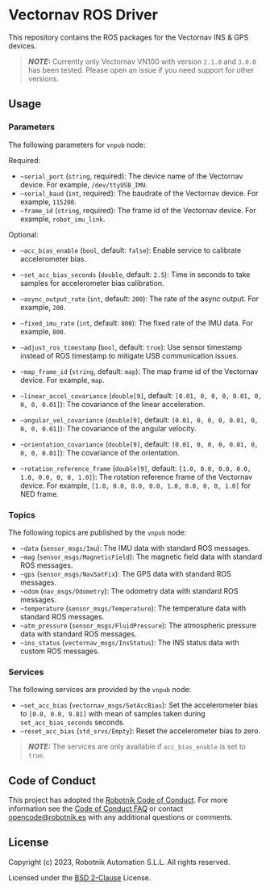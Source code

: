 # Vectornav ROS Driver

This repository contains the ROS packages for the Vectornav INS & GPS devices.

> **_NOTE:_**  Currently only Vectornav VN100 with version `2.1.0` and `3.0.0` has been tested. Please open an issue if you need support for other versions.

## Usage

### Parameters

The following parameters for `vnpub` node:

Required:
* `~serial_port` (`string`, required): The device name of the Vectornav device. For example, `/dev/ttyUSB_IMU`.
* `~serial_baud` (`int`, required): The baudrate of the Vectornav device. For example, `115200`.
* `~frame_id` (`string`, required): The frame id of the Vectornav device. For example, `robot_imu_link`.


Optional:
* `~acc_bias_enable` (`bool`, default: `false`): Enable service to calibrate accelerometer bias.
* `~set_acc_bias_seconds` (`double`, default: `2.5`): Time in seconds to take samples for accelerometer bias calibration.
* `~async_output_rate` (`int`, default: `200`): The rate of the async output. For example, `200`.
* `~fixed_imu_rate` (`int`, default: `800`): The fixed rate of the IMU data. For example, `800`.
* `~adjust_ros_timestamp` (`bool`, default: `true`): Use sensor timestamp instead of ROS timestamp to mitigate USB communication issues.
* `~map_frame_id` (`string`, default: `map`): The map frame id of the Vectornav device. For example, `map`.

* `~linear_accel_covariance` (`double[9]`, default: `[0.01, 0, 0, 0, 0.01, 0, 0, 0, 0.01]`): The covariance of the linear acceleration.
* `~angular_vel_covariance` (`double[9]`, default: `[0.01, 0, 0, 0, 0.01, 0, 0, 0, 0.01]`): The covariance of the angular velocity.
* `~orientation_covariance` (`double[9]`, default: `[0.01, 0, 0, 0, 0.01, 0, 0, 0, 0.01]`): The covariance of the orientation.

* `~rotation_reference_frame` (`double[9]`, default: `[1.0, 0.0, 0.0, 0.0, 1.0, 0.0, 0, 0, 1.0]`): The rotation reference frame of the Vectornav device. For example, `[1.0, 0.0, 0.0, 0.0, 1.0, 0.0, 0, 0, 1.0]` for NED frame.

### Topics

The following topics are published by the `vnpub` node:
* `~data` (`sensor_msgs/Imu`): The IMU data with standard ROS messages.
* `~mag` (`sensor_msgs/MagneticField`): The magnetic field data with standard ROS messages.
* `~gps` (`sensor_msgs/NavSatFix`): The GPS data with standard ROS messages.
* `~odom` (`nav_msgs/Odometry`): The odometry data with standard ROS messages.
* `~temperature` (`sensor_msgs/Temperature`): The temperature data with standard ROS messages.
* `~atm_pressure` (`sensor_msgs/FluidPressure`): The atmospheric pressure data with standard ROS messages.
* `~ins_status` (`vectornav_msgs/InsStatus`): The INS status data with custom ROS messages.

### Services

The following services are provided by the `vnpub` node:
* `~set_acc_bias` (`vectornav_msgs/SetAccBias`): Set the accelerometer bias to `[0.0, 0.0, 9.81]` with mean of samples taken during `set_acc_bias_seconds` seconds.
* `~reset_acc_bias` (`std_srvs/Empty`): Reset the accelerometer bias to zero.

> **_NOTE:_** The services are only available if `acc_bias_enable` is set to `true`.

## Code of Conduct
This project has adopted the [Robotnik Code of Conduct](https://to.do/code_of_conduct_faq). For more information see the [Code of Conduct FAQ](https://to.do/code_of_conduct_faq) or contact [opencode@robotnik.es](opencode@robotnik.es) with any additional questions or comments.

## License
Copyright (c) 2023, Robotnik Automation S.L.L. All rights reserved.

Licensed under the [BSD 2-Clause](./LICENSE) License.

[//]: # (Links)
